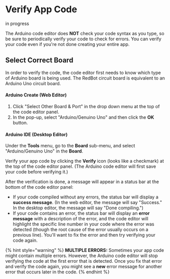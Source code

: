 # Verify App Code

in progress

The Arduino code editor does **NOT** check your code syntax as you type, so be sure to periodically verify your code to check for errors. You can verify your code even if you're not done creating your entire app.

## Select Correct Board

In order to verify the code, the code editor first needs to know which type of Arduino board is being used. The RedBot circuit board is equivalent to an Arduino Uno circuit board.

#### Arduino Create \(Web Editor\)

1. Click "Select Other Board & Port" in the drop down menu at the top of the code editor panel.
2. In the pop-up, select "Arduino/Genuino Uno" and then click the **OK** button.

#### Arduino IDE \(Desktop Editor\)

Under the **Tools** menu, go to the **Board** sub-menu, and select "Arduino/Genuino Uno" in the **Board**.



Verify your app code by clicking the **Verify** icon \(looks like a checkmark\) at the top of the code editor panel. \(The Arduino code editor will first save your code before verifying it.\)

After the verification is done, a message will appear in a status bar at the bottom of the code editor panel:

* If your code compiled without any errors, the status bar will display a **success message**. \(In the web editor, the message will say "Success." In the desktop editor, the message will say "Done compiling."\)
* If your code contains an error, the status bar will display an **error message** with a description of the error, and the code editor will highlight the specific line number in your code where the error was detected \(though the root cause of the error usually occurs on a previous line\). You'll want to fix the error and then try verifying your code again.

{% hint style="warning" %}
**MULTIPLE ERRORS:** Sometimes your app code might contain multiple errors. However, the Arduino code editor will stop verifying the code at the first error that is detected. Once you fix that error and verify the code again, you might see a **new** error message for another error that occurs later in the code.
{% endhint %}

